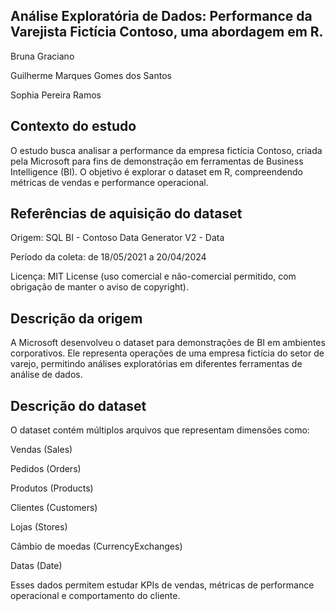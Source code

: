 ## Análise Exploratória de Dados: Performance da Varejista Fictícia Contoso, uma abordagem em R.


Bruna Graciano

Guilherme Marques Gomes dos Santos

Sophia Pereira Ramos

## Contexto do estudo

O estudo busca analisar a performance da empresa fictícia Contoso, criada pela Microsoft para fins de demonstração em ferramentas de Business Intelligence (BI). O objetivo é explorar o dataset em R, compreendendo métricas de vendas e performance operacional.

## Referências de aquisição do dataset

Origem: SQL BI - Contoso Data Generator V2 - Data

Período da coleta: de 18/05/2021 a 20/04/2024

Licença: MIT License (uso comercial e não-comercial permitido, com obrigação de manter o aviso de copyright).

## Descrição da origem

A Microsoft desenvolveu o dataset para demonstrações de BI em ambientes corporativos. Ele representa operações de uma empresa fictícia do setor de varejo, permitindo análises exploratórias em diferentes ferramentas de análise de dados.

## Descrição do dataset

O dataset contém múltiplos arquivos que representam dimensões como:

Vendas (Sales)

Pedidos (Orders)

Produtos (Products)

Clientes (Customers)

Lojas (Stores)

Câmbio de moedas (CurrencyExchanges)

Datas (Date)

Esses dados permitem estudar KPIs de vendas, métricas de performance operacional e comportamento do cliente.
